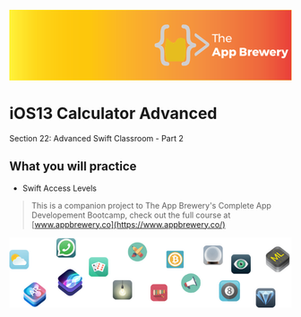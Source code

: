 ![App Brewery Banner](Documentation/AppBreweryBanner.png)

# iOS13 Calculator Advanced

Section 22: Advanced Swift Classroom - Part 2

## What you will practice

* Swift Access Levels

>This is a companion project to The App Brewery's Complete App Developement Bootcamp, check out the full course at [www.appbrewery.co](https://www.appbrewery.co/)

![End Banner](Documentation/readme-end-banner.png)

